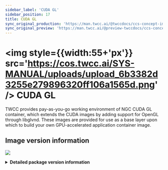 ```yaml
---
sidebar_label: 'CUDA GL'
sidebar_position: 17
title: CUDA GL
sync_original_production: 'https://man.twcc.ai/@twccdocs/ccs-concept-image-cuda-gl-en' 
sync_original_preview: 'https://man.twcc.ai/@preview-twccdocs/ccs-concept-image-cuda-gl-en' 
---
```



# <img style={{width:55+'px'}} src='https://cos.twcc.ai/SYS-MANUAL/uploads/upload_6b3382d3255e279896320ff106a1565d.png' /> CUDA GL

TWCC provides pay-as-you-go working environment of NGC CUDA GL container, which extends the CUDA images by adding support for OpenGL through libglvnd. These images are provided for use as a base layer upon which to build your own GPU-accelerated application container image.

## <i class="fa fa-sticky-note" aria-hidden="true"></i> <span class="ccsimglist">Image version information</span> 

![](https://cos.twcc.ai/SYS-MANUAL/uploads/upload_92079bfb77029274ebafe18ad44ac686.png)





<details class="docspoiler">

<summary><b>Detailed package version information</b></summary>

- [NGC CUDA GL](https://catalog.ngc.nvidia.com/orgs/nvidia/containers/cudagl) 

</details>